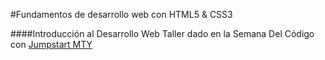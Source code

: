 #Fundamentos de desarrollo web con HTML5 & CSS3

####Introducción al Desarrollo Web
Taller dado en la Semana Del Código con <a href="http://fb.com/JumpstartMty" target="_blank">Jumpstart MTY</a>
